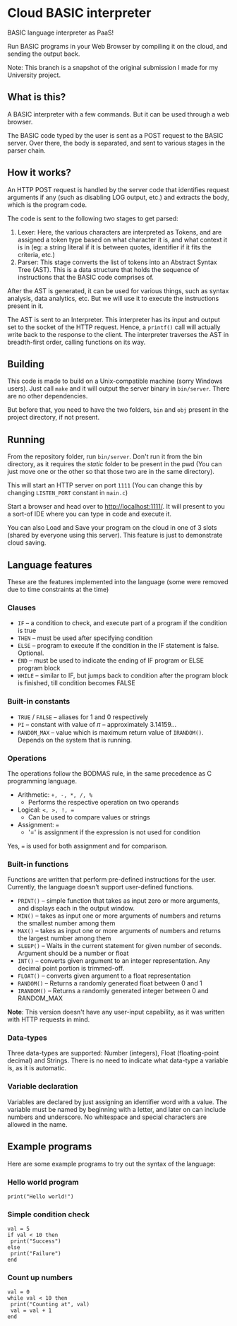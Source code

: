 # Cloud BASIC interpreter

BASIC language interpreter as PaaS!

Run BASIC programs in your Web Browser by compiling it on the cloud, and sending the output back.

Note: This branch is a snapshot of the original submission I made for my University project.

## What is this?

A BASIC interpreter with a few commands. But it can be used through a web browser.

The BASIC code typed by the user is sent as a POST request to the BASIC server. Over there, the body is separated, and sent to various stages in the parser chain.

## How it works?

An HTTP POST request is handled by the server code that identifies request arguments if any (such as disabling LOG output, etc.) and extracts the body, which is the program code.

The code is sent to the following two stages to get parsed:

1. Lexer: Here, the various characters are interpreted as Tokens, and are assigned a token type based on what character it is, and what context it is in (eg: a string literal if it is between quotes, identifier if it fits the criteria, etc.)
2. Parser: This stage converts the list of tokens into an Abstract Syntax Tree (AST). This is a data structure that holds the sequence of instructions that the BASIC code comprises of.

After the AST is generated, it can be used for various things, such as syntax analysis, data analytics, etc. But we will use it to execute the instructions present in it.

The AST is sent to an Interpreter. This interpreter has its input and output set to the socket of the HTTP request. Hence, a `printf()` call will actually write back to the response to the client.
The interpreter traverses the AST in breadth-first order, calling functions on its way.

## Building

This code is made to build on a Unix-compatible machine (sorry Windows users). Just call `make` and it will output the server binary in `bin/server`. There are no other dependencies.

But before that, you need to have the two folders, `bin` and `obj` present in the project directory, if not present.

## Running

From the repository folder, run `bin/server`. Don't run it from the bin directory, as it requires the *static* folder to be present in the pwd (You can just move one or the other so that those two are in the same directory).

This will start an HTTP server on port `1111` (You can change this by changing `LISTEN_PORT` constant in `main.c`)

Start a browser and head over to [http://localhost:1111/](http://localhost:1111/). It will present to you a sort-of IDE where you can type in code and execute it.

You can also Load and Save your program on the cloud in one of 3 slots (shared by everyone using this server). This feature is just to demonstrate cloud saving.

## Language features

These are the features implemented into the language (some were removed due to time constraints at the time)

### Clauses

- `IF` – a condition to check, and execute part of a program if the condition is true
- `THEN` – must be used after specifying condition
- `ELSE` – program to execute if the condition in the IF statement is false. Optional.
- `END` – must be used to indicate the ending of IF program or ELSE program block
- `WHILE` – similar to IF, but jumps back to condition after the program block is
finished, till condition becomes FALSE

### Built-in constants

- `TRUE` / `FALSE` – aliases for 1 and 0 respectively
- `PI` – constant with value of 𝜋 – approximately 3.14159…
- `RANDOM_MAX` – value which is maximum return value of `IRANDOM()`. Depends
on the system that is running.

### Operations

The operations follow the BODMAS rule, in the same precedence as C programming
language.

- Arithmetic: `+, -, *, /, %`
  - Performs the respective operation on two operands
- Logical: `<, >, !, =`
  - Can be used to compare values or strings
- Assignment: `=`
  - '=' is assignment if the expression is not used for condition

Yes, `=` is used for both assignment and for comparison.

### Built-in functions

Functions are written that perform pre-defined instructions for the user. Currently, the language doesn't support user-defined functions.

- `PRINT()` – simple function that takes as input zero or more arguments, and displays
each in the output window.
- `MIN()` – takes as input one or more arguments of numbers and returns the smallest
number among them
- `MAX()` – takes as input one or more arguments of numbers and returns the largest
number among them
- `SLEEP()` – Waits in the current statement for given number of seconds. Argument
should be a number or float
- `INT()` – converts given argument to an integer representation. Any decimal point portion is trimmed-off.
- `FLOAT()` – converts given argument to a float representation
- `RANDOM()` – Returns a randomly generated float between 0 and 1
- `IRANDOM()` – Returns a randomly generated integer between 0 and RANDOM_MAX

**Note**: This version doesn't have any user-input capability, as it was written with HTTP requests in mind.

### Data-types

Three data-types are supported: Number (integers), Float (floating-point decimal) and Strings.
There is no need to indicate what data-type a variable is, as it is automatic.

### Variable declaration

Variables are declared by just assigning an identifier word with a value. The variable must be
named by beginning with a letter, and later on can include numbers and underscore. No
whitespace and special characters are allowed in the name.

## Example programs

Here are some example programs to try out the syntax of the language:

### Hello world program

```basic
print("Hello world!")
```

### Simple condition check

```basic
val = 5
if val < 10 then
 print("Success")
else
 print("Failure")
end
```

### Count up numbers

```basic
val = 0
while val < 10 then
 print("Counting at", val)
 val = val + 1
end
```
